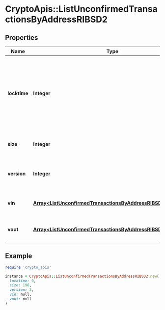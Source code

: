 # CryptoApis::ListUnconfirmedTransactionsByAddressRIBSD2

## Properties

| Name | Type | Description | Notes |
| ---- | ---- | ----------- | ----- |
| **locktime** | **Integer** | Represents the locktime on the transaction on the specific blockchain, i.e. the blockheight at which the transaction is valid. |  |
| **size** | **Integer** | Represents the total size of this transaction. |  |
| **version** | **Integer** | Represents the transaction&#39;s version number. |  |
| **vin** | [**Array&lt;ListUnconfirmedTransactionsByAddressRIBSD2VinInner&gt;**](ListUnconfirmedTransactionsByAddressRIBSD2VinInner.md) | Represents the transaction inputs. |  |
| **vout** | [**Array&lt;ListUnconfirmedTransactionsByAddressRIBSD2VoutInner&gt;**](ListUnconfirmedTransactionsByAddressRIBSD2VoutInner.md) | Represents the transaction outputs. |  |

## Example

```ruby
require 'crypto_apis'

instance = CryptoApis::ListUnconfirmedTransactionsByAddressRIBSD2.new(
  locktime: 0,
  size: 196,
  version: 3,
  vin: null,
  vout: null
)
```

